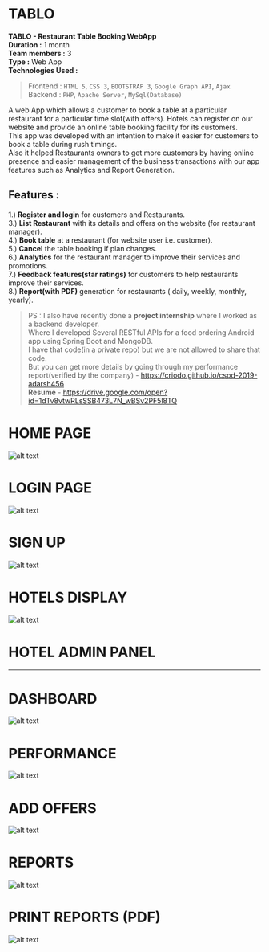 # TABLO

**TABLO - Restaurant Table Booking WebApp**  
**Duration :** 1 month  
**Team members :** 3  
**Type :** Web App  
**Technologies Used :**  
> Frontend :  `HTML 5`, `CSS 3`, `BOOTSTRAP 3`, `Google Graph API`, `Ajax`  
> Backend :  `PHP`, `Apache Server`, `MySql(Database)`  

A web App which allows a customer to book a table at a particular restaurant for a particular time slot(with offers). Hotels can register on our website and provide an online table booking facility for its customers.    
This app was developed with an intention to make it easier for customers to book a table during rush timings.  
Also it helped Restaurants owners to get more customers by having online presence and easier management of the business transactions with our app features such as Analytics and Report Generation.  
  
## Features :  
1.) **Register and login** for customers and Restaurants.  
3.) **List Restaurant** with its details and offers on the website (for restaurant manager).  
4.) **Book table** at a restaurant (for website user i.e. customer).  
5.) **Cancel** the table booking if plan changes.  
6.) **Analytics** for the restaurant manager to improve their services and promotions.  
7.) **Feedback features(star ratings)** for customers to help restaurants improve their services.  
8.) **Report(with PDF)** generation for restaurants ( daily, weekly, monthly, yearly).  
  
  
> PS : I also have recently done a **project internship** where I worked as a backend developer.  
Where I developed Several RESTful APIs for a food ordering Android app using Spring Boot and MongoDB.  
I have that code(in a private repo) but we are not allowed to share that code.  
But you can get more details by going through my performance report(verified by the company) -   https://criodo.github.io/csod-2019-adarsh456  
**Resume** - https://drive.google.com/open?id=1dTv8vtwRLsSSB473L7N_wBSv2PF5l8TQ  
  
  
# HOME PAGE

![alt text](https://github.com/adarsh456/Tablo/blob/master/screenshots/home.PNG)

# LOGIN PAGE

![alt text](https://github.com/adarsh456/Tablo/blob/master/screenshots/login.PNG)

# SIGN UP

![alt text](https://github.com/adarsh456/Tablo/blob/master/screenshots/signup.PNG)

# HOTELS DISPLAY

![alt text](https://github.com/adarsh456/Tablo/blob/master/screenshots/hotels.PNG)

# HOTEL ADMIN PANEL
_____________________________________________________________________________________________________________________________________

# DASHBOARD

![alt text](https://github.com/adarsh456/Tablo/blob/master/screenshots/dashboard.PNG)

# PERFORMANCE

![alt text](https://github.com/adarsh456/Tablo/blob/master/screenshots/performance.PNG)

# ADD OFFERS

![alt text](https://github.com/adarsh456/Tablo/blob/master/screenshots/offers.PNG)

# REPORTS

![alt text](https://github.com/adarsh456/Tablo/blob/master/screenshots/report.PNG)

# PRINT REPORTS (PDF)

![alt text](https://github.com/adarsh456/Tablo/blob/master/screenshots/reportpdf.PNG)
